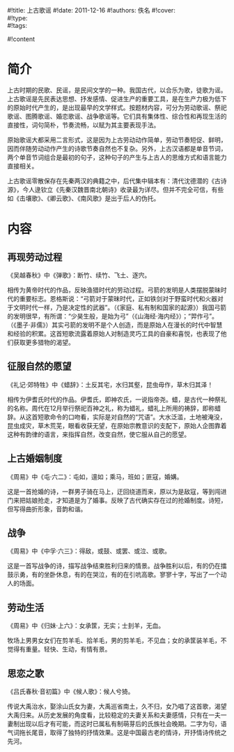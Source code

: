 
#!title:    上古歌谣
#!date:     2011-12-16
#!authors:  佚名
#!cover:    
#!type:     
#!tags:     

#!content

# 简介

上古时期的民歌、民谣，是民间文学的一种。我国古代，以合乐为歌，徒歌为谣。上古歌谣是先民表达思想、抒发感情、促进生产的重要工具，是在生产力极为低下的原始时代产生的，是出现最早的文学样式。按题材内容，可分为劳动歌谣、祭祀歌谣、图腾歌谣、婚恋歌谣、战争歌谣等。它们具有集体性、综合性和再现生活的直接性，词句简朴，节奏流畅，以赋为其主要表现手法。

原始歌谣大都采用二言形式，这是因为上古劳动动作简单，劳动节奏短促、鲜明，因而伴随劳动动作产生的诗歌节奏自然也不复杂。另外，上古汉语都是单音节词，两个单音节词组合是最初的句子，这种句子的产生与上古人的思维方式和语言能力直接相关。

上古歌谣零散保存在先秦两汉的典籍之中，后代集中辑本有：清代沈德潜的《古诗源》，今人逯钦立《先秦汉魏晋南北朝诗》收录最为详尽。但并不完全可信，有些如《击壤歌》、《卿云歌》、《南风歌》是出于后人的伪托。

# 内容

## 再现劳动过程

《吴越春秋》中《弹歌》：断竹、续竹、飞土、逐宍。

相传为黄帝时代的作品，反映渔猎时代的劳动过程。弓箭的发明是人类摆脱蒙昧时代的重要标志。恩格斯说：“弓箭对于蒙昧时代，正如铁剑对于野蛮时代和火器对于文明时代一样，乃是决定性的武器”。（《家庭、私有制和国家的起源》）我国弓箭的发明很早，有所谓：“少昊生般，是始为弓”（《山海经·海内经》）；“羿作弓”。（《墨子·非儒》）其实弓箭的发明不是个人创造，而是原始人在漫长的时代中智慧和经验的积累。这首短歌流露着原始人对制造灵巧工具的自豪和喜悦，也表现了他们获取更多猎物的渴望。

## 征服自然的愿望

《礼记·郊特牲》中《蜡辞》：土反其宅，水归其壑，昆虫毋作，草木归其泽！

相传为伊耆氏时代的作品。伊耆氏，即神农氏，一说指帝尧。蜡，是古代一种祭礼的名称。周代在12月举行祭祀百神之礼，称为蜡礼，蜡礼上所用的祷辞，即称蜡辞。从这首短歌命令的口吻看，实际是对自然的“咒语”。大水泛滥，土地被淹没，昆虫成灾，草木荒芜，眼看收获无望，在原始宗教意识的支配下，原始人企图靠着这种有韵律的语言，来指挥自然，改变自然，使它服从自己的愿望。

## 上古婚姻制度

《周易》中《屯·六二》：屯如，邅如；乘马，班如；匪寇，婚媾。

这是一首抢婚的诗，一群男子骑在马上，迂回绕道而来，原以为是敌寇，等到闯进门来把姑娘抢走，才知道是为了婚事。反映了古代确实存在过的抢婚制度。诗短，但写得曲折形象，音韵和谐。

## 战争

《周易》中《中孚·六三》：得敌，或鼓、或罢、或泣、或歌。

这是一首写战争的诗，描写战争结束胜利归来的情景。战争胜利以后，有的仍在擂鼓示勇，有的坐卧休息，有的在哭泣，有的在引吭高歌。寥寥十字，写出了一个动人的场面。

## 劳动生活

《周易》中《归妹·上六》：女承筐，无实；士刲羊，无血。

牧场上男男女女们在剪羊毛、拾羊毛，男的剪羊毛，不见血；女的承筐装羊毛，不觉得有重量。轻快、生动，有情有景。

## 思恋之歌

《吕氏春秋·音初篇》中《候人歌》：候人兮猗。

传说大禹治水，娶涂山氏女为妻，大禹巡省南土，久不归，女乃唱了这首歌，渴望大禹归来。从历史发展的角度看，比较稳定的夫妻关系和夫妻感情，只有在一夫一妻制出现以后才有可能，而这时已属私有制萌芽后的氏族社会晚期。二字为句，语气词拖长尾音，取得了独特的抒情效果。这是中国最古老的情诗，开抒情诗传统之先河。
